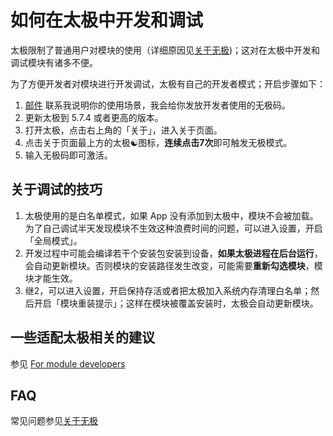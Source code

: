 # 如何在太极中开发和调试

太极限制了普通用户对模块的使用（详细原因见[关于无极](https://github.com/taichi-framework/TaiChi/wiki/About-Wuji))；这对在太极中开发和调试模块有诸多不便。

为了方便开发者对模块进行开发调试，太极有自己的开发者模式；开启步骤如下：

1. [邮件](mailto:twsxtd@gmail.com) 联系我说明你的使用场景，我会给你发放开发者使用的无极码。
2. 更新太极到 5.7.4 或者更高的版本。
3. 打开太极，点击右上角的「关于」，进入关于页面。
4. 点击关于页面最上方的太极☯️图标，**连续点击7次**即可触发无极模式。
5. 输入无极码即可激活。

## 关于调试的技巧

1. 太极使用的是白名单模式，如果 App 没有添加到太极中，模块不会被加载。为了自己调试半天发现模块不生效这种浪费时间的问题，可以进入设置，开启「全局模式」。
2. 开发过程中可能会编译若干个安装包安装到设备，**如果太极进程在后台运行**，会自动更新模块。否则模块的安装路径发生改变，可能需要**重新勾选模块**，模块才能生效。
3. 继2，可以进入设置，开启保持存活或者把太极加入系统内存清理白名单；然后开启「模块重装提示」；这样在模块被覆盖安装时，太极会自动更新模块。

## 一些适配太极相关的建议

参见 [For module developers](https://github.com/taichi-framework/TaiChi/wiki/For-Xposed-developer)

## FAQ

常见问题参见[关于无极](https://github.com/taichi-framework/TaiChi/wiki/About-Wuji)


